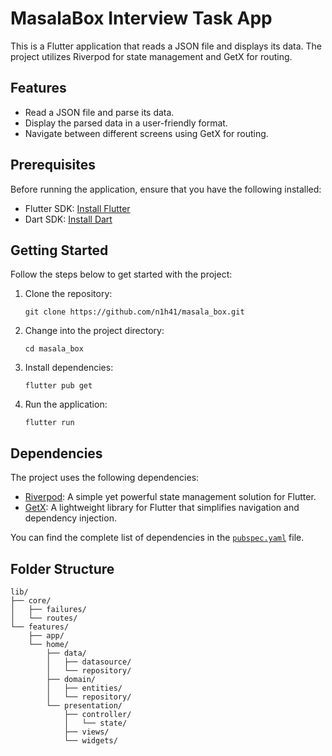 # MasalaBox Interview Task App

This is a Flutter application that reads a JSON file and displays its data. The project utilizes Riverpod for state management and GetX for routing.

## Features

- Read a JSON file and parse its data.
- Display the parsed data in a user-friendly format.
- Navigate between different screens using GetX for routing.

## Prerequisites

Before running the application, ensure that you have the following installed:

- Flutter SDK: [Install Flutter](https://flutter.dev/docs/get-started/install)
- Dart SDK: [Install Dart](https://dart.dev/get-dart)

## Getting Started

Follow the steps below to get started with the project:

1. Clone the repository:

   ```pwsh
   git clone https://github.com/n1h41/masala_box.git
   ```

2. Change into the project directory:

   ```pwsh
   cd masala_box
   ```

3. Install dependencies:

   ```pwsh
   flutter pub get
   ```

4. Run the application:

   ```pwsh
   flutter run
   ```

## Dependencies

The project uses the following dependencies:

- [Riverpod](https://pub.dev/packages/riverpod): A simple yet powerful state management solution for Flutter.
- [GetX](https://pub.dev/packages/get): A lightweight library for Flutter that simplifies navigation and dependency injection.

You can find the complete list of dependencies in the [`pubspec.yaml`](pubspec.yaml) file.

## Folder Structure

```plaintext
lib/
├── core/
│   ├── failures/
│   └── routes/
└── features/
    ├── app/
    └── home/
        ├── data/
        │   ├── datasource/
        │   └── repository/
        ├── domain/
        │   ├── entities/
        │   └── repository/
        └── presentation/
            ├── controller/
            │   └── state/
            ├── views/
            └── widgets/
```